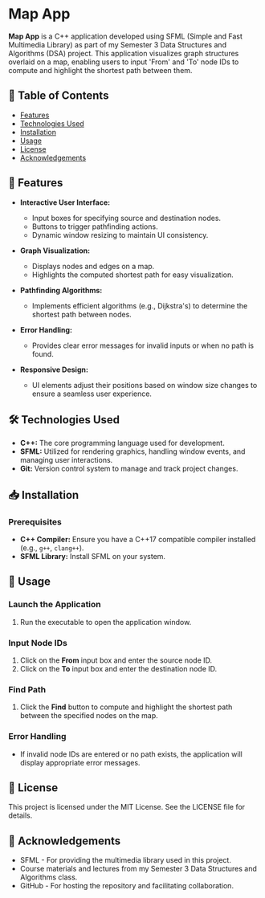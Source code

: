 # Map App

**Map App** is a C++ application developed using SFML (Simple and Fast Multimedia Library) as part of my Semester 3 Data Structures and Algorithms (DSA) project. This application visualizes graph structures overlaid on a map, enabling users to input 'From' and 'To' node IDs to compute and highlight the shortest path between them.

## 📌 Table of Contents

- [Features](#features)
- [Technologies Used](#technologies-used)
- [Installation](#installation)
- [Usage](#usage)
- [License](#license)
- [Acknowledgements](#acknowledgements)

## 🎯 Features

- **Interactive User Interface:**
  - Input boxes for specifying source and destination nodes.
  - Buttons to trigger pathfinding actions.
  - Dynamic window resizing to maintain UI consistency.
  
- **Graph Visualization:**
  - Displays nodes and edges on a map.
  - Highlights the computed shortest path for easy visualization.
  
- **Pathfinding Algorithms:**
  - Implements efficient algorithms (e.g., Dijkstra's) to determine the shortest path between nodes.
  
- **Error Handling:**
  - Provides clear error messages for invalid inputs or when no path is found.
  
- **Responsive Design:**
  - UI elements adjust their positions based on window size changes to ensure a seamless user experience.

## 🛠 Technologies Used

- **C++:** The core programming language used for development.
- **SFML:** Utilized for rendering graphics, handling window events, and managing user interactions.
- **Git:** Version control system to manage and track project changes.

## 📥 Installation

### Prerequisites

- **C++ Compiler:** Ensure you have a C++17 compatible compiler installed (e.g., `g++`, `clang++`).
- **SFML Library:** Install SFML on your system.

## 🚀 Usage

### Launch the Application

1. Run the executable to open the application window.

### Input Node IDs

1. Click on the **From** input box and enter the source node ID.
2. Click on the **To** input box and enter the destination node ID.

### Find Path

1. Click the **Find** button to compute and highlight the shortest path between the specified nodes on the map.

### Error Handling

- If invalid node IDs are entered or no path exists, the application will display appropriate error messages.

## 📜 License

This project is licensed under the MIT License. See the LICENSE file for details.

## 🙏 Acknowledgements

- SFML - For providing the multimedia library used in this project.
- Course materials and lectures from my Semester 3 Data Structures and Algorithms class.
- GitHub - For hosting the repository and facilitating collaboration.
